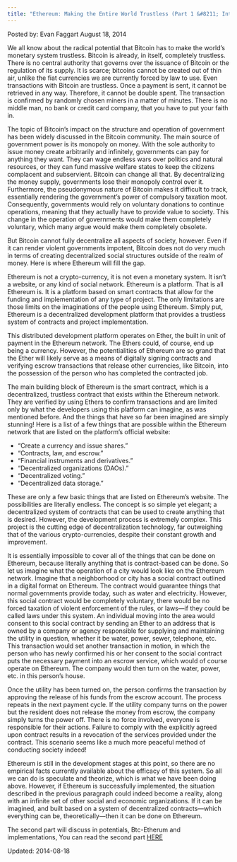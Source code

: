 ```yaml
---
title: "Ethereum: Making the Entire World Trustless (Part 1 &#8211; Introduction)"
---
```


Posted by: Evan Faggart
<span>August 18, 2014</span>
    

<p>We all know about the radical potential that Bitcoin has to make the world&#8217;s monetary system trustless. Bitcoin is already, in itself, completely trustless. There is no central authority that governs over the issuance of Bitcoin or the regulation of its supply. It is scarce; bitcoins cannot be created out of thin air, unlike the fiat currencies we are currently forced by law to use. Even transactions with Bitcoin are trustless. Once a payment is sent, it cannot be retrieved in any way. Therefore, it cannot be double spent. The transaction is confirmed by randomly chosen miners in a matter of minutes. There is no middle man, no bank or credit card company, that you have to put your faith in.</p>
<p>The topic of Bitcoin&#8217;s impact on the structure and operation of government has been widely discussed in the Bitcoin community. The main source of government power is its monopoly on money. With the sole authority to issue money create arbitrarily and infinitely, governments can pay for anything they want. They can wage endless wars over politics and natural resources, or they can fund massive welfare states to keep the citizens complacent and subservient. Bitcoin can change all that. By decentralizing the money supply, governments lose their monopoly control over it. Furthermore, the pseudonymous nature of Bitcoin makes it difficult to track, essentially rendering the government&#8217;s power of compulsory taxation moot. Consequently, governments would rely on voluntary donations to continue operations, meaning that they actually have to provide value to society. This change in the operation of governments would make them completely voluntary, which many argue would make them completely obsolete.</p>
<p>But Bitcoin cannot fully decentralize all aspects of society, however. Even if it can render violent governments impotent, Bitcoin does not do very much in terms of creating decentralized social structures outside of the realm of money. Here is where Ethereum will fill the gap.</p>
<p>Ethereum is not a crypto-currency, it is not even a monetary system. It isn&#8217;t a website, or any kind of social network. Ethereum is a platform. That is all Ethereum is. It is a platform based on smart contracts that allow for the funding and implementation of any type of project. The only limitations are those limits on the imaginations of the people using Ethereum. Simply put, Ethereum is a decentralized development platform that provides a trustless system of contracts and project implementation.</p>
<p>This distributed development platform operates on Ether, the built in unit of payment in the Ethereum network. The Ethers could, of course, end up being a currency. However, the potentialities of Ethereum are so grand that the Ether will likely serve as a means of digitally signing contracts and verifying escrow transactions that release other currencies, like Bitcoin, into the possession of the person who has completed the contracted job.</p>
<p>The main building block of Ethereum is the smart contract, which is a decentralized, trustless contract that exists within the Ethereum network. They are verified by using Ethers to confirm transactions and are limited only by what the developers using this platform can imagine, as was mentioned before. And the things that have so far been imagined are simply stunning! Here is a list of a few things that are possible within the Ethereum network that are listed on the platform&#8217;s official website:</p>
<ul>
<li>“Create a currency and issue shares.”</li>
<li>“Contracts, law, and escrow.”</li>
<li>“Financial instruments and derivatives.”</li>
<li>“Decentralized organizations (DAOs).”</li>
<li>“Decentralized voting.”</li>
<li>“Decentralized data storage.”</li>
</ul>
<p>These are only a few basic things that are listed on Ethereum&#8217;s website. The possibilities are literally endless. The concept is so simple yet elegant; a decentralized system of contracts that can be used to create anything that is desired. However, the development process is extremely complex. This project is the cutting edge of decentralization technology, far outweighing that of the various crypto-currencies, despite their constant growth and improvement.</p>
<p>It is essentially impossible to cover all of the things that can be done on Ethereum, because literally anything that is contract-based can be done. So let us imagine what the operation of a city would look like on the Ethereum network. Imagine that a neighborhood or city has a social contract outlined in a digital format on Ethereum. The contract would guarantee things that normal governments provide today, such as water and electricity. However, this social contract would be completely voluntary, there would be no forced taxation of violent enforcement of the rules, or laws—if they could be called laws under this system. An individual moving into the area would consent to this social contract by sending an Ether to an address that is owned by a company or agency responsible for supplying and maintaining the utility in question, whether it be water, power, sewer, telephone, etc. This transaction would set another transaction in motion, in which the person who has newly confirmed his or her consent to the social contract puts the necessary payment into an escrow service, which would of course operate on Ethereum. The company would then turn on the water, power, etc. in this person&#8217;s house.</p>
<p>Once the utility has been turned on, the person confirms the transaction by approving the release of his funds from the escrow account. The process repeats in the next payment cycle. If the utility company turns on the power but the resident does not release the money from escrow, the company simply turns the power off. There is no force involved, everyone is responsible for their actions. Failure to comply with the explicitly agreed upon contract results in a revocation of the services provided under the contract. This scenario seems like a much more peaceful method of conducting society indeed!</p>
<p>Ethereum is still in the development stages at this point, so there are no empirical facts currently available about the efficacy of this system. So all we can do is speculate and theorize, which is what we have been doing above. However, if Ethereum is successfully implemented, the situation described in the previous paragraph could indeed become a reality, along with an infinite set of other social and economic organizations. If it can be imagined, and built based on a system of decentralized contracts—which everything can be, theoretically—then it can be done on Ethereum.</p>
<p>The second part will discuss in potentials, Btc-Etherum and implementations, You can read the second part <a href="/2014/08/19/bitcoin-ethereum/">HERE</a></p>

Updated: 2014-08-18    
